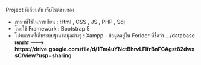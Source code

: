 Project ที่เกี่ยบกับ เว็บไซต์ขายของ 
<ul>
  
<li> ภาษาที่ใช้ในการเขียน : Html , CSS , JS , PHP , Sql </li>
<li> โดยใช้ Framework : Bootstrap 5 </li>
<li> โปรแกรมที่เก็บระบบฐานข้อมูลต่างๆ : Xampp - ข้อมูลอยู่ใน Forlder ที่ชื่อว่า .../database </li>
<b>เอกสาร ---> https://drive.google.com/file/d/1Tm4uYNctBhrvLFlfrBnFGAgst82dwxsC/view?usp=sharing 

</ul>
